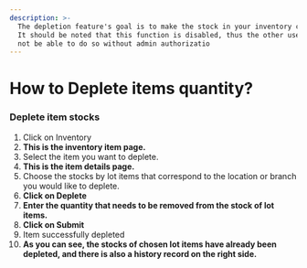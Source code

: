 ```yaml
---
description: >-
  The depletion feature's goal is to make the stock in your inventory correct.
  It should be noted that this function is disabled, thus the other user will
  not be able to do so without admin authorizatio
---
```


# How to Deplete items quantity?



### **Deplete item stocks**

1. Click on Inventory
2. **This is the inventory item page.**
3. Select the item you want to deplete.
4. **This is the item details page.**
5. Choose the stocks by lot items that correspond to the location or branch you would like to deplete.
6. **Click on Deplete**
7. **Enter the quantity that needs to be removed from the stock of lot items.**
8. **Click on Submit**
9. Item successfully depleted
10. **As you can see, the stocks of chosen lot items have already been depleted, and there is also a history record on the right side.**
